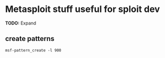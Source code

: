 # Metasploit stuff useful for sploit dev
**TODO:** Expand

## create patterns 
```
msf-pattern_create -l 900
```
